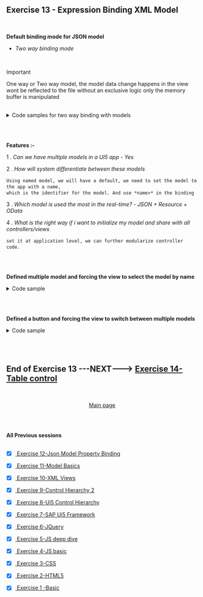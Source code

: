 ## Exercise 13 - Expression Binding XML Model

</br>

**Default binding mode for JSON model** 

- *Two way binding mode*

</br>

> [!IMPORTANT]
> One way or Two way model, the model data change happens in the view wont be reflected to the file without an exclusive logic only the memory buffer is manipulated

</br>

<!-- **Disable or enable screen elements with help of models - using a button** -->

<details>
<summary> Code samples for two way binding with models </summary>
</br>
</br>

1. View data is loaded from a model 
2. Changing a view data in the screen should affect the model (communicate the change to model and modify it)
3. Then the View is reloaded from the model this should (disable or enable screen elements)

</br></br>

*controller.js* # 1

```js

sap.ui.define(
    ['sap/ui/core/mvc/Controller',
        'logger/model/models'],
    function (Controller, Models) {
        return Controller.extend("logger.controller.ex13", {

            onInit: function () {
                // Calling our own reuse class to create model object
                var oModel = Models.createJSONModel();

                // - Model settiing at application level - available in all the views     
                sap.ui.getCore().setModel(oModel);

                // BINDING type 3
                var oSalary = this.getView().byId("idSalary");
                oSalary.bindValue('/empStr/Salary');

                // BINDING type 4
                var oCurr = this.getView().byId("idCurrency");
                oCurr.bindProperty("value", "/empStr/Currency");
            },

            onLoad: function () {

                /// Exercise 13 -  change is here
/////////////////////////////////////////////////////////////////////
                
                //Step 1 : Get the model object
                var oModel = sap.ui.getCore().getModel();

                //Step 2 : cahnge the data in the model 
                var objData = oModel.getProperty("/empStr"); // getting everything in the path of the structure 
                console.log(objData);
                oModel.setProperty("/empStr/empName", "Spiderman");

/////////////////////////////////////////////////////////////////////       

            },

            /// Exercise 13 -  change is here
/////////////////////////////////////////////////////////////////////
            onShow: function () {
                //Step 1 : Get the model object
                var oModel = sap.ui.getCore().getModel();

                //Step 2 : cahnge the data in the model 
                var objData = oModel.getProperty("/"); // get everything in the model
                console.log(objData);
                // oModel.setProperty("/empStr/empName", "Spiderman");
            }
//////////////////////////////////////////////////////////////////// 
        });
    });

```

</br></br>

*view.xml* # 1 

```js

<mvc:View xmlns:form="sap.ui.layout.form" controllerName="logger.controller.ex13" 
xmlns:mvc="sap.ui.core.mvc" xmlns="sap.m"
xmlns:f="sap.ui.layout.form"
xmlns:core="sap.ui.core">

<!-- Simple form definition Form is the ibrary namesapce -->
<!-- Aggregation of control follows the same name space as the parent Form name -->

<!-- No need to mention library for this form xmlns:f="sap.ui.layout.form" -->
    <form:SimpleForm editable="true"> <!-- editable property aligns the controls properly in screen -->
    <form:title>
        <core:Title icon="sap-icon://customer" text="Employee Details" />
    </form:title>
        <form:content>  <!-- Aggregation name starts with small letter-->
            <Label text="Emp Id"/> <!-- control name starts with capital letter -->            
            
            <!--BINDING type 1 { } address of the data operator for data binding -->
            <Input id="idEmpId" width="25%" value="{/empStr/empId}" enabled="{/empStr/pranks}"/> 
            <Label text="Emp Name"/>

            <!--BINDING type 2 have to instruct in Bootstrap for thsi type of binding-->
            <Input id="idEmpName" width="30%" value="{path: '/empStr/empName'}" enabled="{/empStr/pranks}" /> 
            <Label text="Salary"/>
            <Input id="idSalary" width="20%" value="{/empStr/Salary}" enabled="{/empStr/pranks}"/>
            <Label text="Currency"/>
            <Input id="idCurrency" width="10%" value="{/empStr/Currency}" enabled="{/empStr/pranks}"/>
            <Label/> <!--empty label for spacing-->            
                <HBox>
                    <Button text="Load data" press="onLoad" width=""/>
       <!-- /// Exercise 13 -  change is here
///////////////////////////////////////////////////////////////////// -->
                    <Button text="Show" press="onShow"/>
<!-- ///////////////////////////////////////////////////////////////  -->
                </HBox>
                     
        </form:content>
    </form:SimpleForm>

    </mvc:View>


```

</br></br>

**Testing of the View to model changes**

*check the developer tools console section when the page is loaded*

<img src="./files/ui5e13_1.png" >
<img src="./files/ui5e13_2.png" >
<img src="./files/ui5e13_3.png" >
<img src="./files/ui5e13_4.png" >

</br></br>

</br>
</br>
</details>

</br></br>

**Features :-**

1 . *Can we have multiple models in a UI5 app - Yes*

2 . *How will system differentiate between these models* 

    Using named model, we will have a default, we need to set the model to the app with a name, 
    which is the identifier for the model. And use *name>* in the binding

3 . *Which model is used the most in the real-time?* - *JSON + Resource + OData*

4 . *What is the right way if i want to initialize my model and share with all controllers/views*

    set it at application level, we can further modularize controller code.

</br></br>

**Defined multiple model and forcing the view to select the model by name**

<details>
<summary> Code sample </summary>
</br>
</br>

```js

sap.ui.define(
    ['sap/ui/core/mvc/Controller',
        'logger/model/models'],
    function (Controller, Models) {
        return Controller.extend("logger.controller.ex13", {

            onInit: function () {
                // Calling our own reuse calss to create model object
                var oModel = Models.createJSONModel("model/mockdata/sample.json"); // model path passed 

                // - Model settiing at application level - available in all the views     
                sap.ui.getCore().setModel(oModel); // a - model with no name is the default model 

                /// Exercise 13 -  change is here 
///////////////////////////////////////////////////////////////////////////
                // Create JSON model 2 
                var oModel2 = Models.createJSONModel("model/mockdata/dataset.json"); // model path passed 

                // named model - we need to give a name
                sap.ui.getCore().setModel(oModel2, "got"); // a model with name
///////////////////////////////////////////////////////////////////////////

                // BINDING type 3
                var oSalary = this.getView().byId("idSalary");
                oSalary.bindValue('/empStr/Salary');

                // BINDING type 4
                var oCurr = this.getView().byId("idCurrency");
                oCurr.bindProperty("value", "/empStr/Currency");
            },

            onLoad: function () {
                //Step 1 : Get the model object
                var oModel = sap.ui.getCore().getModel();

                //Step 2 : cahnge the data in the model 
                var objData = oModel.getProperty("/empStr"); // getting everything in the path of the structure 
                console.log(objData);
                oModel.setProperty("/empStr/empName", "Spiderman");
            },

            onShow: function () {
                //Step 1 : Get the model object
                var oModel = sap.ui.getCore().getModel();

                //Step 2 : cahnge the data in the model 
                var objData = oModel.getProperty("/"); // get everything in the model
                console.log(objData);
                // oModel.setProperty("/empStr/empName", "Spiderman");
            },
        });
    });

```

</br></br>

```xml

<mvc:View xmlns:form="sap.ui.layout.form" controllerName="logger.controller.ex13" 
xmlns:mvc="sap.ui.core.mvc" xmlns="sap.m"
xmlns:f="sap.ui.layout.form"
xmlns:core="sap.ui.core">

<!-- Simple form definition Form is the ibrary namesapce -->
<!-- Aggregation of control follows the same name space as the parent Form name -->

<!-- No need to mention library for this form xmlns:f="sap.ui.layout.form" -->
    <form:SimpleForm editable="true"> <!-- editable property aligns the controls properly in screen -->
    <form:title>
        <core:Title icon="sap-icon://customer" text="Employee Details" />
    </form:title>
        <form:content>  <!-- Aggregation name starts with small letter-->
            <Label text="Emp Id"/> <!-- control name starts with capital letter -->            
            
            <!--BINDING type 1 { } address of the data operator for data binding -->
            <Input id="idEmpId" width="25%" value="{/empStr/empId}" enabled="{/empStr/pranks}"/> 
            <Label text="Emp Name"/>

            <!--BINDING type 2 have to instruct in Bootstrap for thsi type of binding-->
       <!-- /// Exercise 13 -  Forced the screen field to pick the data from named model 'got'
//////////////////////////////////////////////////////////////////////// -->            
            <Input id="idEmpName" width="30%" value="{path: 'got>/empStr/empName'}" enabled="{/empStr/pranks}" /> 
<!-- //////////////////////////////////////////////////////////////////  --> 
                  
            <Label text="Salary"/>
            <Input id="idSalary" width="20%" value="{/empStr/Salary}" enabled="{/empStr/pranks}"/>
            <Label text="Currency"/>
            <Input id="idCurrency" width="10%" value="{/empStr/Currency}" enabled="{/empStr/pranks}"/>
            <Label/> <!--empty label for spacing-->            
                <HBox>
                    <Button text="Load data" press="onLoad" width=""/>
                    <Button text="Show" press="onShow"/>       
                </HBox>
                     
        </form:content>
    </form:SimpleForm>

    </mvc:View>


```

</br>
</details>

</br></br>

**Defined a button and forcing the view to switch between multiple models**


<details>
<summary> Code sample </summary>
</br>
</br>

</br></br>
s
</br>
</br>
</details>


</br>
</br></br>

## End of Exercise 13 ---NEXT---> <a href="https://github.com/Octavius-Dante/Arthelais/tree/main/ex_14"> Exercise 14-Table control </a>
</br>
<p align="center"> <a href="https://github.com/Octavius-Dante/Arthelais/tree/main"> Main page </a> </p>


</br></br>

**All Previous sessions**
</br></br>
<!-- 
- [x] <a href="https://github.com/Octavius-Dante/Arthelais/tree/main/ex_37"> Exercise 37-Deploy app to launchpad</a>
- [x] <a href="https://github.com/Octavius-Dante/Arthelais/tree/main/ex_36"> Exercise 36-WebIde and Git integration</a>
- [x] <a href="https://github.com/Octavius-Dante/Arthelais/tree/main/ex_35"> Exercise 35-POST, GET and DELETE from Fiori</a>
- [x] <a href="https://github.com/Octavius-Dante/Arthelais/tree/main/ex_34"> Exercise 34-GET and Connect</a>
- [x] <a href="https://github.com/Octavius-Dante/Arthelais/tree/main/ex_33"> Exercise 33-Fiori Project Connect OData</a>
- [x] <a href="https://github.com/Octavius-Dante/Arthelais/tree/main/ex_32"> Exercise 32-Connectivity</a>
- [x] <a href="https://github.com/Octavius-Dante/Arthelais/tree/main/ex_31"> Exercise 31-Function Import and Images</a>
- [x] <a href="https://github.com/Octavius-Dante/Arthelais/tree/main/ex_30"> Exercise 30-implementing CRUD</a>
- [x] <a href="https://github.com/Octavius-Dante/Arthelais/tree/main/ex_29"> Exercise 29-Implementing GET</a>
- [x] <a href="https://github.com/Octavius-Dante/Arthelais/tree/main/ex_28"> Exercise 28-Create A Gateway Project</a>
- [x] <a href="https://github.com/Octavius-Dante/Arthelais/tree/main/ex_27"> Exercise 27-Odata GET</a>
- [x] <a href="https://github.com/Octavius-Dante/Arthelais/tree/main/ex_26"> Exercise 26-Fiori Deployments</a>
- [x] <a href="https://github.com/Octavius-Dante/Arthelais/tree/main/ex_25"> Exercise 25-Fragments Deep dive</a>
- [x] <a href="https://github.com/Octavius-Dante/Arthelais/tree/main/ex_24"> Exercise 24-Fragments</a>
- [x] <a href="https://github.com/Octavius-Dante/Arthelais/tree/main/ex_23"> Exercise 23-Icon Tab bar</a>
- [x] <a href="https://github.com/Octavius-Dante/Arthelais/tree/main/ex_22"> Exercise 22-Route matched Handlers</a>
- [x] <a href="https://github.com/Octavius-Dante/Arthelais/tree/main/ex_21"> Exercise 21-Router Basics</a>
- [x] <a href="https://github.com/Octavius-Dante/Arthelais/tree/main/ex_20"> Exercise 20-Filters on List mode</a>
- [x] <a href="https://github.com/Octavius-Dante/Arthelais/tree/main/ex_19"> Exercise 19-Manifest JSON</a>
- [x] <a href="https://github.com/Octavius-Dante/Arthelais/tree/main/ex_18"> Exercise 18-List Control</a>
- [x] <a href="https://github.com/Octavius-Dante/Arthelais/tree/main/ex_17"> Exercise 17-Fiori Lite app</a>
- [x] <a href="https://github.com/Octavius-Dante/Arthelais/tree/main/ex_16"> Exercise 16-Formatters </a>
- [x] <a href="https://github.com/Octavius-Dante/Arthelais/tree/main/ex_15"> Exercise 15-Element Binding</a>
- [x] <a href="https://github.com/Octavius-Dante/Arthelais/tree/main/ex_14"> Exercise 14-Table control</a>
- [x] <a href="https://github.com/Octavius-Dante/Arthelais/tree/main/ex_13"> Exercise 13-Expression Binding XML Model</a> -->
- [x] <a href="https://github.com/Octavius-Dante/Arthelais/tree/main/ex_12"> Exercise 12-Json Model Property Binding</a>
- [x] <a href="https://github.com/Octavius-Dante/Arthelais/tree/main/ex_11"> Exercise 11-Model Basics </a>
- [x] <a href="https://github.com/Octavius-Dante/Arthelais/tree/main/ex_10"> Exercise 10-XML Views </a>
- [x] <a href="https://github.com/Octavius-Dante/Arthelais/tree/main/ex_9"> Exercise 9-Control Hierarchy 2</a>
- [x] <a href="https://github.com/Octavius-Dante/Arthelais/tree/main/ex_8"> Exercise 8-Ui5 Control Hierarchy </a>
- [x] <a href="https://github.com/Octavius-Dante/Arthelais/tree/main/ex_7"> Exercise 7-SAP Ui5 Framework </a>
- [x] <a href="https://github.com/Octavius-Dante/Arthelais/tree/main/ex_6"> Exercise 6-JQuery </a>
- [x] <a href="https://github.com/Octavius-Dante/Arthelais/tree/main/ex_5"> Exercise 5-JS deep dive </a>
- [x] <a href="https://github.com/Octavius-Dante/Arthelais/tree/main/ex_4"> Exercise 4-JS basic </a>
- [x] <a href="https://github.com/Octavius-Dante/Arthelais/tree/main/ex_3"> Exercise 3-CSS </a>
- [x] <a href="https://github.com/Octavius-Dante/Arthelais/tree/main/ex_2"> Exercise 2-HTML5</a>
- [x] <a href="https://github.com/Octavius-Dante/Arthelais/tree/main/ex_1"> Exercise 1 -Basic </a>


<!--

<details>
<summary> <b> ALL CODE CHANGES - TODAY SESSION </b> </summary>
</br>
</br>

</br>
</br>
<img src="./files/capmd12-96a.png" >
</br>
</br>
</details>

-->